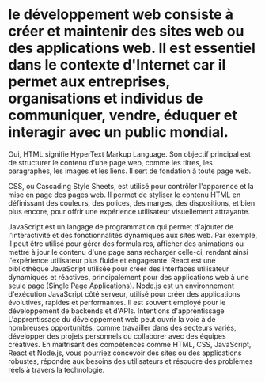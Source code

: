 #  le développement web consiste à créer et maintenir des sites web ou des applications web. Il est essentiel dans le contexte d'Internet car il permet aux entreprises, organisations et individus de communiquer, vendre, éduquer et interagir avec un public mondial.

Oui, HTML signifie HyperText Markup Language. Son objectif principal est de structurer le contenu d'une page web, comme les titres, les paragraphes, les images et les liens. Il sert de fondation à toute page web.

CSS, ou Cascading Style Sheets, est utilisé pour contrôler l'apparence et la mise en page des pages web. Il permet de styliser le contenu HTML en définissant des couleurs, des polices, des marges, des dispositions, et bien plus encore, pour offrir une expérience utilisateur visuellement attrayante.

JavaScript est un langage de programmation qui permet d'ajouter de l'interactivité et des fonctionnalités dynamiques aux sites web. Par exemple, il peut être utilisé pour gérer des formulaires, afficher des animations ou mettre à jour le contenu d'une page sans recharger celle-ci, rendant ainsi l'expérience utilisateur plus fluide et engageante.
React est une bibliothèque JavaScript utilisée pour créer des interfaces utilisateur dynamiques et réactives, principalement pour des applications web à une seule page (Single Page Applications).
Node.js est un environnement d'exécution JavaScript côté serveur, utilisé pour créer des applications évolutives, rapides et performantes. Il est souvent employé pour le développement de backends et d'APIs.
Intentions d'apprentissage
L'apprentissage du développement web peut ouvrir la voie à de nombreuses opportunités, comme travailler dans des secteurs variés, développer des projets personnels ou collaborer avec des équipes créatives. En maîtrisant des compétences comme HTML, CSS, JavaScript, React et Node.js, vous pourriez concevoir des sites ou des applications robustes, répondre aux besoins des utilisateurs et résoudre des problèmes réels à travers la technologie.
